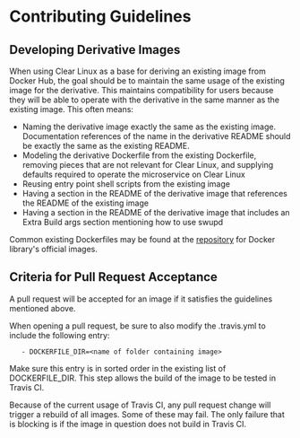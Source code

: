 Contributing Guidelines
=======================

Developing Derivative Images
----------------------------

When using Clear Linux as a base for deriving an existing image from Docker
Hub, the goal should be to maintain the same usage of the existing image for
the derivative. This maintains compatibility for users because they will be
able to operate with the derivative in the same manner as the existing image.
This often means:

* Naming the derivative image exactly the same as the existing image.
  Documentation references of the name in the derivative README should be
  exactly the same as the existing README.
* Modeling the derivative Dockerfile from the existing Dockerfile, removing
  pieces that are not relevant for Clear Linux, and supplying defaults required
  to operate the microservice on Clear Linux
* Reusing entry point shell scripts from the existing image
* Having a section in the README of the derivative image that references the
  README of the existing image
* Having a section in the README of the derivative image that includes an Extra
  Build args section mentioning how to use swupd

Common existing Dockerfiles may be found at the
[repository](https://github.com/docker-library/official-images/) for Docker
library's official images.

Criteria for Pull Request Acceptance
------------------------------------

A pull request will be accepted for an image if it satisfies the guidelines
mentioned above.

When opening a pull request, be sure to also modify the .travis.yml to include
the following entry:

```
   - DOCKERFILE_DIR=<name of folder containing image>
```

Make sure this entry is in sorted order in the existing list of DOCKERFILE_DIR.
This step allows the build of the image to be tested in Travis CI.

Because of the current usage of Travis CI, any pull request change will trigger
a rebuild of all images. Some of these may fail. The only failure that is
blocking is if the image in question does not build in Travis CI.
